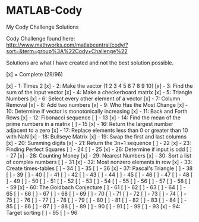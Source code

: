 MATLAB-Cody
===========

My Cody Challenge Solutions

Cody Challenge found here:
http://www.mathworks.com/matlabcentral/cody/?sort=&term=group%3A%22Cody+Challenge%22

Solutions are what I have created and not the best solution possible.

[x] = Complete (29/96)

[x] - 1: Times 2
[x] - 2: Make the vector [1 2 3 4 5 6 7 8 9 10]
[x] - 3: Find the sum of the input vector
[x] - 4: Make a checkerboard matrix
[x] - 5: Triangle Numbers
[x] - 6: Select every other element of a vector
[x] - 7: Column Removal
[x] - 8: Add two numbers
[x] - 9: Who Has the Most Change
[x] - 10: Determine if vector is monotonically increasing
[x] - 11: Back and Forth Rows
[x] - 12: Fibonacci sequence
[ ] - 13
[x] - 14: Find the mean of the prime numbers in a matrix
[ ] - 15
[x] - 16: Return the largest number adjacent to a zero
[x] - 17: Replace elements less than 0 or greater than 10 with NaN
[x] - 18: Bullseye Matrix
[x] - 19: Swap the first and last columns
[x] - 20: Summing digits
[x] - 21: Return the 3n+1 sequence
[ ] - 22
[x] - 23: Finding Perfect Squares
[ ] - 24
[ ] - 25
[x] - 26: Determine if input is odd
[ ] - 27
[x] - 28: Counting Money
[x] - 29: Nearest Numbers
[x] - 30: Sort a list of complex numbers
[ ] - 31
[x] - 32: Most nonzero elements in row
[x] - 33: Create times-tables
[ ] - 34
[ ] - 35
[ ] - 36
[x] - 37: Pascal's Triangle
[ ] - 38
[ ] - 39
[ ] - 40
[ ] - 41
[ ] - 42
[ ] - 43
[ ] - 44
[ ] - 45
[ ] - 46
[ ] - 47
[ ] - 48
[ ] - 49
[ ] - 50
[ ] - 51
[ ] - 52
[ ] - 53
[ ] - 54
[ ] - 55
[ ] - 56
[ ] - 57
[ ] - 58
[ ] - 59
[x] - 60: The Goldbach Conjecture
[ ] - 61
[ ] - 62
[ ] - 63
[ ] - 64
[ ] - 65
[ ] - 66
[ ] - 67
[ ] - 68
[ ] - 69
[ ] - 70
[ ] - 71
[ ] - 72
[ ] - 73
[ ] - 74
[ ] - 75
[ ] - 76
[ ] - 77
[ ] - 78
[ ] - 79
[ ] - 80
[ ] - 81
[ ] - 82
[ ] - 83
[ ] - 84
[ ] - 85
[ ] - 86
[ ] - 87
[ ] - 88
[ ] - 89
[ ] - 90
[ ] - 91
[ ] - 99
[ ] - 93
[x] - 94: Target sorting
[ ] - 95
[ ] - 96
